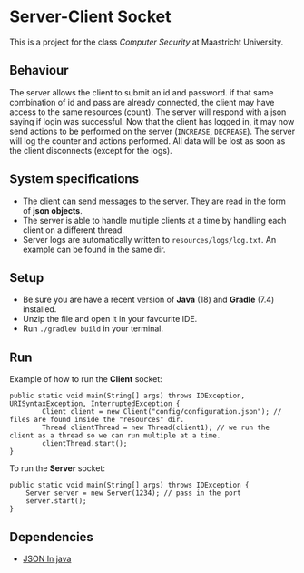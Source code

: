 # Server-Client Socket

This is a project for the class *Computer Security* at Maastricht University.

## Behaviour
The server allows the client to submit an id and password. if that same combination of id and pass
are already connected, the client may have access to the same resources (count). The server will respond with a json
saying if login was successful. Now that the client has logged in, it may now send actions to be performed on the server
(`INCREASE`, `DECREASE`). The server will log the counter and actions performed. All data will be lost as soon as the client
disconnects (except for the logs).

## System specifications

* The client can send messages to the server. They are read in the form of **json objects**.
* The server is able to handle multiple clients at a time by handling each client on a different thread.
* Server logs are automatically written to `resources/logs/log.txt`. An example can be found in the same dir.

## Setup
* Be sure you are have a recent version of **Java** (18) and **Gradle** (7.4) installed.
* Unzip the file and open it in your favourite IDE.
* Run `./gradlew build` in your terminal.

## Run
Example of how to run the **Client** socket:
```
public static void main(String[] args) throws IOException, URISyntaxException, InterruptedException {
        Client client = new Client("config/configuration.json"); // files are found inside the "resources" dir.
        Thread clientThread = new Thread(client1); // we run the client as a thread so we can run multiple at a time.
        clientThread.start();
}
```

To run the **Server** socket:
```
public static void main(String[] args) throws IOException {
    Server server = new Server(1234); // pass in the port
    server.start();
}
```


## Dependencies
* [JSON In java](https://mvnrepository.com/artifact/org.json/json)